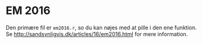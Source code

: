 # EM 2016

Den primære fil er `em2016.r`, so du kan nøjes med at pille i den ene
funktion. Se http://sandsynligvis.dk/articles/16/em2016.html for mere information.
